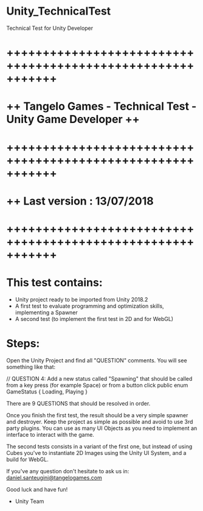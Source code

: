 # Unity_TechnicalTest
Technical Test for Unity Developer

# +++++++++++++++++++++++++++++++++++++++++++++++++++++++++++
# ++ Tangelo Games - Technical Test - Unity Game Developer ++
# +++++++++++++++++++++++++++++++++++++++++++++++++++++++++++
# ++ Last version : 13/07/2018
# +++++++++++++++++++++++++++++++++++++++++++++++++++++++++++

# This test contains:

 - Unity project ready to be imported from Unity 2018.2
 - A first test to evaluate programming and optimization skills, implementing a Spawner
 - A second test (to implement the first test in 2D and for WebGL)

# Steps:

Open the Unity Project and find all "QUESTION" comments. You will see something like that:

// QUESTION 4: Add a new status called "Spawning" that should be called from a key press (for example Space) or from a button click
public enum GameStatus { Loading, Playing }

There are 9 QUESTIONS that should be resolved in order.

Once you finish the first test, the result should be a very simple spawner and destroyer. Keep the project as simple as possible and avoid to use 3rd party plugins.
You can use as many UI Objects as you need to implement an interface to interact with the game.

The second tests consists in a variant of the first one, but instead of using Cubes you've to instantiate 2D Images using the Unity UI System,
and a build for WebGL.

If you've any question don't hesitate to ask us in: daniel.santeugini@tangelogames.com

Good luck and have fun!

- Unity Team
